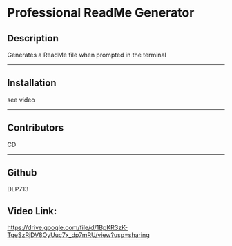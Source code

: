 # Professional ReadMe Generator

  ## Description
  Generates a ReadMe file when prompted in the terminal

  ---

  ## Installation
  see video

  ---

  ## Contributors
  CD

  ---

  ## Github
  DLP713

  ## Video Link: 
https://drive.google.com/file/d/1BpKR3zK-TqeSzRjDV8OyUuc7x_dp7mRU/view?usp=sharing
